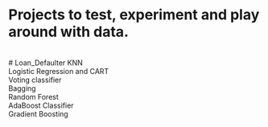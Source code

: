 # Projects to test, experiment and play around with data.
<br/>
# Loan_Defaulter 
 KNN<br/>
 Logistic Regression and CART<br/>
 Voting classifier<br/>
 Bagging<br/>
 Random Forest<br/>
 AdaBoost Classifier<br/>
 Gradient Boosting

